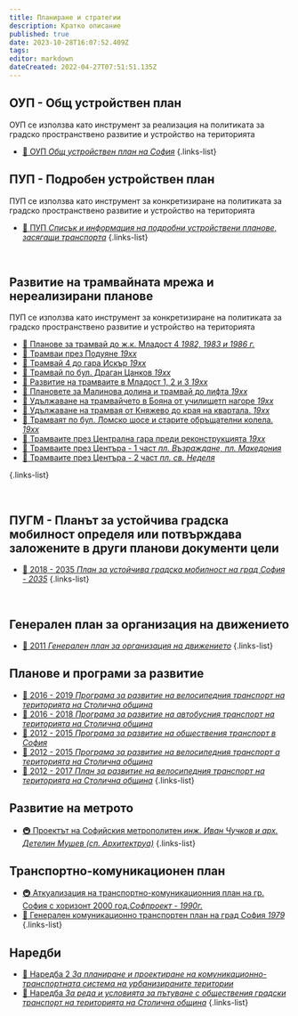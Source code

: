 ```yaml
---
title: Планиране и стратегии
description: Кратко описание
published: true
date: 2023-10-28T16:07:52.409Z
tags: 
editor: markdown
dateCreated: 2022-04-27T07:51:51.135Z
---
```


## ОУП - Общ устройствен план
ОУП се използва като инструмент за реализация на политиката за градско пространствено развитие и устройство на територията
- [:memo: ОУП *Общ устройствен план на София*](/bg/planning-and-strategies/master-plan)
{.links-list}

## ПУП - Подробен устройствен план
ПУП се използва като инструмент за конкретизиране на политиката за градско пространствено развитие и устройство на територията
- [:memo: ПУП *Списък и информация на подробни устройствени планове, засягащи транспорта*](/bg/planning-and-strategies/detailed-plans)
{.links-list}

<br>

## Развитие на трамвайната мрежа и нереализирани планове
ПУП се използва като инструмент за конкретизиране на политиката за градско пространствено развитие и устройство на територията
- [:memo: Планове за трамвай до ж.к. Младост 4 *1982, 1983 и 1986 г.*](/bg/planning-and-strategies/tram-archives/mladost-4)
- [:train: Трамваи през Подуяне *19хх*](/bg/planning-and-strategies/tram-archives/poduiane)
- [:memo: Трамвай 4 до гара Искър *19хх*](/bg/planning-and-strategies/tram-archives/tm4-gara-iskar)
- [:memo: Трамвай по бул. Драган Цанков *19хх*](/bg/planning-and-strategies/tram-archives/dragan-tsankov)
- [:memo: Развитие на трамваите в Младост 1, 2 и 3 *19хх*](/bg/planning-and-strategies/tram-archives/mladost-1-2-3)
- [:memo: Плановете за Малинова долина и трамвай до лифта *19хх*](/bg/planning-and-strategies/tram-archives/malinova-dolina)
- [:memo: Удължаване на трамвайчето в Бояна от училищетп нагоре *19хх*](/bg/planning-and-strategies/tram-archives/boyana)
- [:memo: Удължаване на трамвая от Княжево до края на квартала. *19хх*](/bg/planning-and-strategies/tram-archives/knyazhevo)
- [:train: Трамваят по бул. Ломско шосе и старите обръщателни колела. *19хх*](/bg/planning-and-strategies/tram-archives/lomsko-shose)
- [:train: Трамваите през Централна гара преди реконструкцията *19хх*](/bg/planning-and-strategies/tram-archives/central-railway-station)
- [:train: Трамваите през Центъра - 1 част *пл. Възраждане, пл. Македония*](/bg/planning-and-strategies/tram-archives/pl-vazrajdane-and-macedonia)
- [:train: Трамваите през Центъра - 2 част *пл. св. Неделя*](/bg/planning-and-strategies/tram-archives/pl-sv-nedelya)

{.links-list}

<br>

## ПУГМ - Планът за устойчива градска мобилност определя или потвърждава заложените в други планови документи цели

- [:memo: 2018 - 2035 *План за устойчива градска мобилност на град София - 2035*](/bg/planning-and-strategies/plan-za-ustoichiva-gradska-mobilnost)
{.links-list}

<br>

## Генерален план за организация на движението
- [:car: 2011 *Генерален план за организация на движението*](/bg/planning-and-strategies/2011-gpod)
{.links-list}

## Планове и програми за развитие

- [:bicyclist: 2016 - 2019 *Програма за развитие на велосипедния транспорт на територията на Столична община*](/bg/planning-and-strategies/2016-2019-programa-za-razvitie-na-velosipednia-transport)
- [:bus: 2016 - 2018 *Програма за развитие на автобусния транспорт на територията на Столична община*](/bg/planning-and-strategies/2016-2018-programa-za-razvitie-na-avobusnia-transport)
- [:bus: 2012 - 2015 *Програма за развитие на обществения транспорт в София*](/bg/planning-and-strategies/2012-2015-programa-za-razvitie-na-obshtestvenia-transport)
- [:bicyclist: 2012 - 2015 *Програма за развитие на велосипедния транспорт а територията на Столична община*](/bg/planning-and-strategies/2012-2015-programa-za-razvitie-na-velosipednia-transport)
- [:bicyclist: 2012 - 2017 *План за развитие на велосипедния транспорт на територията на Столична община*](/bg/planning-and-strategies/2012-2017-plan-za-razvitie-na-velosipednia-transport)
{.links-list}

## Развитие на метрото
- [:metro: Проектът на Софийския метрополитен *инж. Иван Чучков и арх. Детелин Мушев (сп. Архитектруа)*](/bg/literature/magazines/architektura/1977-proektat-na-sofiskia-metropoliten)
{.links-list}


## Транспортно-комуникационен план
- [:metro: Аткуализация на транспортно-комуникационния план на гр. София с хоризонт 2000 год.*Софпроект - 1990г.*](/bg/planning-and-strategies/1990-actualizaica-transport-komunikacionen-plan-sofia)
- [:book: Генерален комуникационно транспортен план на град София *1979*](/bg/planning-and-strategies/1979-generalen-komunikacionno-transporten-plan-sofia)
{.links-list}

## Наредби

- [:triangular_ruler: Наредба 2 *За планиране и проектиране на комуникационно-транспортната система на урбанизираните територии*](/bg/planning-and-strategies/naredba-2)
- [:bus: Наредба *За реда и условията за пътуване с обществения градски транспорт на територията на Столична община*](/bg/planning-and-strategies/naredba-gradski-transport)
{.links-list}

